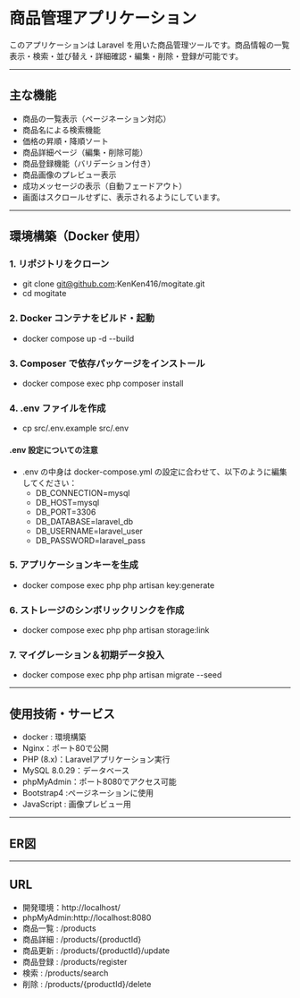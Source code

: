 # 商品管理アプリケーション

このアプリケーションは Laravel を用いた商品管理ツールです。商品情報の一覧表示・検索・並び替え・詳細確認・編集・削除・登録が可能です。

---

## 主な機能

- 商品の一覧表示（ページネーション対応）
- 商品名による検索機能
- 価格の昇順・降順ソート
- 商品詳細ページ（編集・削除可能）
- 商品登録機能（バリデーション付き）
- 商品画像のプレビュー表示
- 成功メッセージの表示（自動フェードアウト）
- 画面はスクロールせずに、表示されるようにしています。
---

## 環境構築（Docker 使用）

### 1. リポジトリをクローン
- git clone git@github.com:KenKen416/mogitate.git
- cd mogitate

### 2. Docker コンテナをビルド・起動
- docker compose up -d --build
### 3. Composer で依存パッケージをインストール
- docker compose exec php composer install
### 4. .env ファイルを作成
- cp src/.env.example src/.env
#### .env 設定についての注意
- .env の中身は docker-compose.yml の設定に合わせて、以下のように編集してください：
  - DB_CONNECTION=mysql
  - DB_HOST=mysql
  - DB_PORT=3306
  - DB_DATABASE=laravel_db
  - DB_USERNAME=laravel_user
  - DB_PASSWORD=laravel_pass

### 5. アプリケーションキーを生成
- docker compose exec php php artisan key:generate
### 6. ストレージのシンボリックリンクを作成
- docker compose exec php php artisan storage:link

### 7. マイグレーション＆初期データ投入
- docker compose exec php php artisan migrate --seed

---

## 使用技術・サービス
- docker : 環境構築
- Nginx：ポート80で公開
- PHP (8.x)：Laravelアプリケーション実行
- MySQL 8.0.29：データベース
- phpMyAdmin：ポート8080でアクセス可能
- Bootstrap4 :ページネーションに使用
- JavaScript : 画像プレビュー用

---
## ER図

---
## URL
- 開発環境：http://localhost/
- phpMyAdmin:http://localhost:8080
- 商品一覧 : /products
- 商品詳細 : /products/{productId}
- 商品更新 : /products/{productId}/update
- 商品登録 : /products/register
- 検索 : /products/search
- 削除 : /products/{productId}/delete
